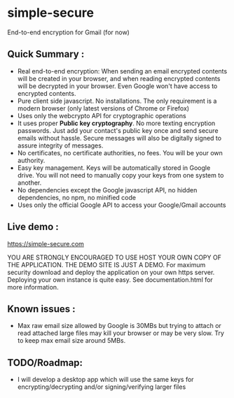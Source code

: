 # simple-secure
End-to-end encryption for Gmail (for now)

## Quick Summary : 
- Real end-to-end encryption: When sending an email encrypted contents will be created in your browser, and when reading encrypted contents will be decrypted in your browser. Even Google won't have access to encrypted contents.
- Pure client side javascript. No installations. The only requirement is a modern browser (only latest versions of Chrome or Firefox)
- Uses only the webcrypto API for cryptographic operations
- It uses proper **Public key cryptography**. No more texting encryption passwords. Just add your contact's public key once and send secure emails without hassle. Secure messages will also be digitally signed to assure integrity of messages.
- No certificates, no certificate authorities, no fees. You will be your own authority.
- Easy key management. Keys will be automatically stored in Google drive. You will not need to manually copy your keys from one system to another.
- No dependencies except the Google javascript API, no hidden dependencies, no npm, no minified code
- Uses only the official Google API to access your Google/Gmail accounts

## Live demo : 
https://simple-secure.com

YOU ARE STRONGLY ENCOURAGED TO USE HOST YOUR OWN COPY OF THE APPLICATION. THE DEMO SITE IS JUST A DEMO.
For maximum security download and deploy the application on your own https server. Deploying your own instance is quite easy. See documentation.html for more information.

## Known issues : 
- Max raw email size allowed by Google is 30MBs but trying to attach or read attached large files may kill your browser or may be very slow. Try to keep max email size around 5MBs. 

## TODO/Roadmap: 
- I will develop a desktop app which will use the same keys for encrypting/decrypting and/or signing/verifying larger files

